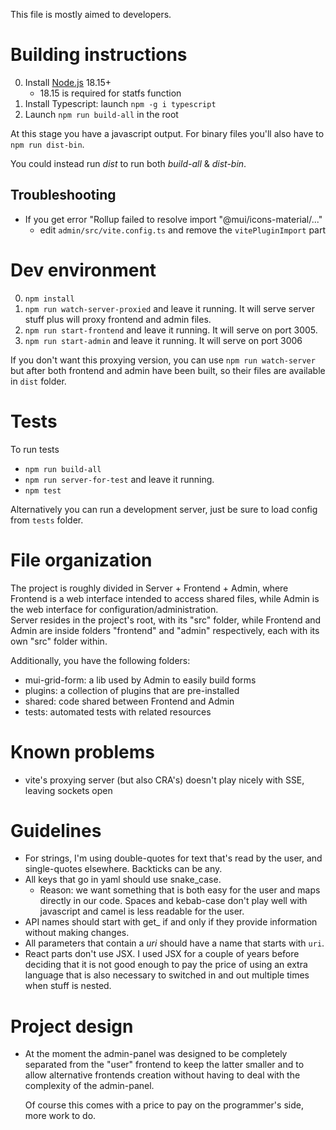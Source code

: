 This file is mostly aimed to developers.

# Building instructions

0. Install [Node.js](https://nodejs.org/) 18.15+
   - 18.15 is required for statfs function 
1. Install Typescript: launch `npm -g i typescript`
3. Launch `npm run build-all` in the root

At this stage you have a javascript output. For binary files you'll also have to `npm run dist-bin`.

You could instead run *dist* to run both *build-all* & *dist-bin*.

## Troubleshooting

- If you get error "Rollup failed to resolve import "@mui/icons-material/..."
  - edit `admin/src/vite.config.ts` and remove the `vitePluginImport` part

# Dev environment

0. `npm install`
1. `npm run watch-server-proxied` and leave it running. It will serve server stuff plus will proxy frontend and admin files.
2. `npm run start-frontend` and leave it running. It will serve on port 3005.
3. `npm run start-admin` and leave it running. It will serve on port 3006

If you don't want this proxying version, you can use `npm run watch-server` but after both frontend and admin have
been built, so their files are available in `dist` folder.

# Tests

To run tests
- `npm run build-all`
- `npm run server-for-test` and leave it running.
- `npm test`

Alternatively you can run a development server, just be sure to load config from `tests` folder.

# File organization

The project is roughly divided in Server + Frontend + Admin, where Frontend is a web interface intended to access
shared files, while Admin is the web interface for configuration/administration.  
Server resides in the project's root, with its "src" folder, while Frontend and Admin are inside folders "frontend"
and "admin" respectively, each with its own "src" folder within. 

Additionally, you have the following folders:
- mui-grid-form: a lib used by Admin to easily build forms  
- plugins: a collection of plugins that are pre-installed 
- shared: code shared between Frontend and Admin
- tests: automated tests with related resources

# Known problems
- vite's proxying server (but also CRA's) doesn't play nicely with SSE, leaving sockets open

# Guidelines

- For strings, I'm using double-quotes for text that's read by the user, and single-quotes elsewhere. Backticks can be any. 
- All keys that go in yaml should use snake_case.
  - Reason: we want something that is both easy for the user and maps directly in our code.
    Spaces and kebab-case don't play well with javascript and camel is less readable for the user.
- API names should start with get_ if and only if they provide information without making changes.
- All parameters that contain a *uri* should have a name that starts with `uri`.
- React parts don't use JSX. I used JSX for a couple of years before deciding that it is not good enough to pay the
  price of using an extra language that is also necessary to switched in and out multiple times when stuff is nested.  

# Project design

- At the moment the admin-panel was designed to be completely separated from the "user" frontend 
  to keep the latter smaller and to allow alternative frontends creation without having to deal with
  the complexity of the admin-panel.

  Of course this comes with a price to pay on the programmer's side, more work to do.
